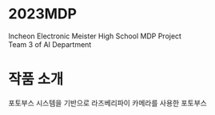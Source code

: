 # 2023MDP
Incheon Electronic Meister High School MDP Project
<br />Team 3 of AI Department

# 작품 소개
포토부스 시스템을 기반으로 라즈베리파이 카메라를 사용한 포토부스
